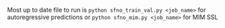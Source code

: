 Most up to date file to run is `python sfno_train_val.py <job_name>` for autoregressive predictions or `python sfno_mim.py <job_name>` for MIM SSL
